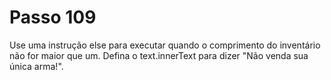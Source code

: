 # Passo 109

Use uma instrução else para executar quando o comprimento do inventário não for maior que um. Defina o text.innerText para dizer "Não venda sua única arma!".